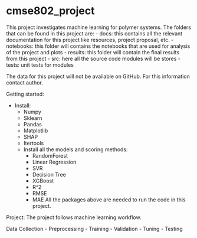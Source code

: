 # cmse802_project

This project investigates machine learning for polymer systems.
The folders that can be found in this project are:
    - docs: this contains all the relevant documentation for this project like resources, project proposal, etc.
    - notebooks: this folder will contains the notebooks that are used for analysis of the project and plots
    - results: this folder will contain the final results from this project
    - src: here all the source code modules will be stores
    - tests: unit tests for modules

The data for this project will not be available on GitHub. For this information contact author.

Getting started:
- Install:
    - Numpy
    - Sklearn
    - Pandas
    - Matplotlib
    - SHAP
    - Itertools
    - Install all the models and scoring methods:
        - RandomForest
        - Linear Regression
        - SVR
        - Decision Tree
        - XGBoost
        - R^2
        - RMSE
        - MAE
All the packages above are needed to run the code in this project.

Project:
The project follows machine learning workflow.

Data Collection - Preprocessing - Training - Validation - Tuning - Testing



